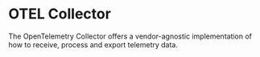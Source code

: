 # OTEL Collector

The OpenTelemetry Collector offers a vendor-agnostic implementation of how to receive, process and export telemetry data.

## 